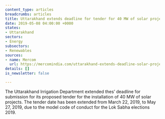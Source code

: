 ```yaml
---
content_type: articles
breadcrumbs: articles
title: Uttarakhand extends deadline for tender for 40 MW of solar projects
date: 2019-05-08 04:00:00 +0000
states:
- Uttarakhand
sectors:
- Energy
subsectors:
- Renewables
sources:
- name: Mercom
  url: https://mercomindia.com/uttarakhand-extends-deadline-solar-projects-elections/
details: []
is_newsletter: false

---
```

The Uttarakhand Irrigation Department extended thes’ deadline for submission for its proposed tender for the installation of 40 MW of solar projects. The tender date has been extended from March 22, 2019, to May 27, 2019, due to the model code of conduct for the Lok Sabha elections 2019.

